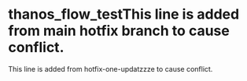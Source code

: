 # thanos_flow_testThis line is added from main hotfix branch to cause conflict.
This line is added from hotfix-one-updatzzze to cause conflict.
